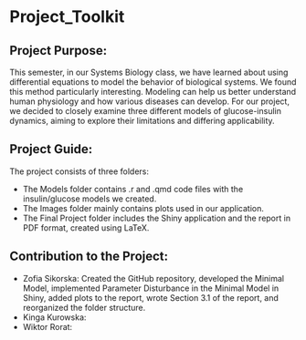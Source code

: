 # Project_Toolkit

## Project Purpose:
This semester, in our Systems Biology class, we have learned about using differential equations to model the behavior of biological systems. We found this method particularly interesting. Modeling can help us better understand human physiology and how various diseases can develop. For our project, we decided to closely examine three different models of glucose-insulin dynamics, aiming to explore their limitations and differing applicability.

## Project Guide:
The project consists of three folders:
- The Models folder contains .r and .qmd code files with the insulin/glucose models we created.
- The Images folder mainly contains plots used in our application.
- The Final Project folder includes the Shiny application and the report in PDF format, created using LaTeX.

## Contribution to the Project:
- Zofia Sikorska: Created the GitHub repository, developed the Minimal Model, implemented Parameter Disturbance in the Minimal Model in Shiny, added plots to the report, wrote Section 3.1 of the report, and reorganized the folder structure.
- Kinga Kurowska: 
- Wiktor Rorat: 
